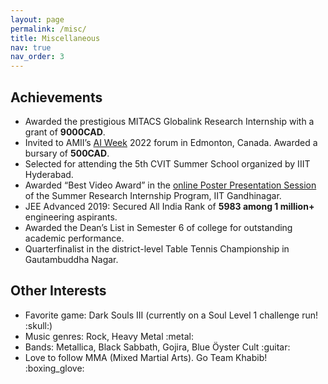 ```yaml
---
layout: page
permalink: /misc/
title: Miscellaneous
nav: true
nav_order: 3
---
```


<!-- pages/misc.md -->
<div class="projects">
  <h2 class="category"> Achievements </h2>
    <ul>
        <li> 
            Awarded the prestigious MITACS Globalink Research Internship with a grant of <b>9000CAD</b>.
        </li>
        <li> 
            Invited to AMII’s <a href="https://www.amii.ca/events/amii-presents-ai-week/">AI Week</a> 2022 forum in Edmonton, Canada. Awarded a bursary of <b>500CAD</b>.
        </li>
        <li> 
            Selected for attending the 5th CVIT Summer School organized by IIIT Hyderabad.
        </li>
        <li> 
            Awarded “Best Video Award” in the <a href="https://www.youtube.com/watch?v=_3wEY2bX6Ks">online Poster Presentation Session</a> of the Summer Research Internship Program, IIT Gandhinagar.
        </li>
        <li> 
            JEE Advanced 2019: Secured All India Rank of <b>5983 among 1 million+</b> engineering aspirants.
        </li>
        <li> 
            Awarded the Dean’s List in Semester 6 of college for outstanding academic performance.
        </li>
        <li> 
            Quarterfinalist in the district-level Table Tennis Championship in Gautambuddha Nagar.
        </li>
    </ul> 

  <h2 class="category"> Other Interests </h2>
    <ul>
        <li> 
            Favorite game: Dark Souls III (currently on a Soul Level 1 challenge run! :skull:)
        </li>
        <li> 
            Music genres: Rock, Heavy Metal :metal:
        </li>
        <li> 
            Bands: Metallica, Black Sabbath, Gojira, Blue Öyster Cult :guitar:
        </li>
        <li> 
            Love to follow MMA (Mixed Martial Arts). Go Team Khabib! :boxing_glove:
        </li>
    </ul>
</div>